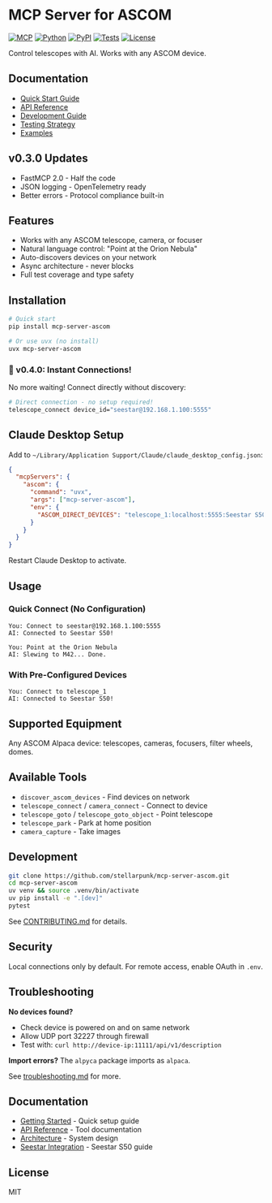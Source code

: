 # MCP Server for ASCOM

[![MCP](https://img.shields.io/badge/MCP-2025--06--18-brightgreen.svg)](https://modelcontextprotocol.io)
[![Python](https://img.shields.io/badge/python-3.10%2B-blue.svg)](https://www.python.org/downloads/)
[![PyPI](https://img.shields.io/pypi/v/mcp-server-ascom.svg)](https://pypi.org/project/mcp-server-ascom/)
[![Tests](https://github.com/stellarpunk/mcp-server-ascom/workflows/Test/badge.svg)](https://github.com/stellarpunk/mcp-server-ascom/actions)
[![License](https://img.shields.io/badge/license-MIT-green.svg)](LICENSE)

Control telescopes with AI. Works with any ASCOM device.

## Documentation

- [Quick Start Guide](QUICKSTART.md)
- [API Reference](docs/API.md)
- [Development Guide](docs/development.md)
- [Testing Strategy](docs/E2E_TESTING_GUIDE.md)
- [Examples](examples/README.md)

## v0.3.0 Updates

- FastMCP 2.0 - Half the code
- JSON logging - OpenTelemetry ready
- Better errors - Protocol compliance built-in

## Features

- Works with any ASCOM telescope, camera, or focuser
- Natural language control: "Point at the Orion Nebula"
- Auto-discovers devices on your network
- Async architecture - never blocks
- Full test coverage and type safety

## Installation

```bash
# Quick start
pip install mcp-server-ascom

# Or use uvx (no install)
uvx mcp-server-ascom
```

### 🚀 v0.4.0: Instant Connections!

No more waiting! Connect directly without discovery:
```bash
# Direct connection - no setup required!
telescope_connect device_id="seestar@192.168.1.100:5555"
```

## Claude Desktop Setup

Add to `~/Library/Application Support/Claude/claude_desktop_config.json`:
```json
{
  "mcpServers": {
    "ascom": {
      "command": "uvx",
      "args": ["mcp-server-ascom"],
      "env": {
        "ASCOM_DIRECT_DEVICES": "telescope_1:localhost:5555:Seestar S50"
      }
    }
  }
}
```

Restart Claude Desktop to activate.

## Usage

### Quick Connect (No Configuration)
```
You: Connect to seestar@192.168.1.100:5555
AI: Connected to Seestar S50!

You: Point at the Orion Nebula  
AI: Slewing to M42... Done.
```

### With Pre-Configured Devices
```
You: Connect to telescope_1
AI: Connected to Seestar S50!
```

## Supported Equipment

Any ASCOM Alpaca device: telescopes, cameras, focusers, filter wheels, domes.

## Available Tools

- `discover_ascom_devices` - Find devices on network
- `telescope_connect` / `camera_connect` - Connect to device
- `telescope_goto` / `telescope_goto_object` - Point telescope
- `telescope_park` - Park at home position
- `camera_capture` - Take images

## Development

```bash
git clone https://github.com/stellarpunk/mcp-server-ascom.git
cd mcp-server-ascom
uv venv && source .venv/bin/activate
uv pip install -e ".[dev]"
pytest
```

See [CONTRIBUTING.md](CONTRIBUTING.md) for details.

## Security

Local connections only by default. For remote access, enable OAuth in `.env`.

## Troubleshooting

**No devices found?**
- Check device is powered on and on same network
- Allow UDP port 32227 through firewall
- Test with: `curl http://device-ip:11111/api/v1/description`

**Import errors?** The `alpyca` package imports as `alpaca`.

See [troubleshooting.md](docs/troubleshooting.md) for more.

## Documentation

- [Getting Started](docs/GETTING_STARTED.md) - Quick setup guide
- [API Reference](docs/API.md) - Tool documentation
- [Architecture](docs/ARCHITECTURE.md) - System design
- [Seestar Integration](docs/seestar_integration.md) - Seestar S50 guide

## License

MIT